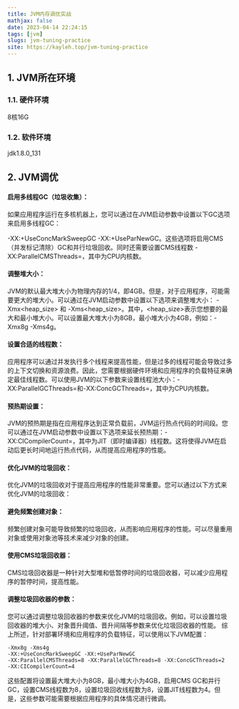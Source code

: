 ```yaml
---
title: JVM内存调优实战
mathjax: false
date: 2023-04-14 22:24:15
tags: [jvm]
slugs: jvm-tuning-practice
site: https://kayleh.top/jvm-tuning-practice
---
```


## 1. JVM所在环境

### 1.1. 硬件环境

8核16G

### 1.2. 软件环境

jdk1.8.0_131

## 2. JVM调优

#### 启用多线程GC（垃圾收集）：

如果应用程序运行在多核机器上，您可以通过在JVM启动参数中设置以下GC选项来启用多线程GC：

-XX:+UseConcMarkSweepGC -XX:+UseParNewGC。这些选项将启用CMS（并发标记清除）GC和并行垃圾回收。同时还需要设置CMS线程数 -XX:ParallelCMSThreads=<n>，其中<n>为CPU内核数。

#### 调整堆大小：

JVM的默认最大堆大小为物理内存的1/4，即4GB。但是，对于应用程序，可能需要更大的堆大小。可以通过在JVM启动参数中设置以下选项来调整堆大小：
-Xmx<heap_size> 和 -Xms<heap_size>。其中，<heap_size>表示您想要的最大和最小堆大小。可以设置最大堆大小为8GB，最小堆大小为4GB，例如：-Xmx8g -Xms4g。

#### 设置合适的线程数：
应用程序可以通过并发执行多个线程来提高性能，但是过多的线程可能会导致过多的上下文切换和资源浪费。因此，您需要根据硬件环境和应用程序的负载特征来确定最佳线程数。可以使用JVM的以下参数来设置线程池大小：-XX:ParallelGCThreads=<n>和-XX:ConcGCThreads=<n>，其中<n>为CPU内核数。

#### 预热期设置：
JVM的预热期是指在应用程序达到正常负载前，JVM运行热点代码的时间段。您可以通过在JVM启动参数中设置以下选项来延长预热期：-XX:CICompilerCount=<n>，其中<n>为JIT（即时编译器）线程数。这将使得JVM在启动后更长时间地运行热点代码，从而提高应用程序的性能。

#### 优化JVM的垃圾回收：

优化JVM的垃圾回收对于提高应用程序的性能非常重要。您可以通过以下方式来优化JVM的垃圾回收：

#### 避免频繁创建对象：

频繁创建对象可能导致频繁的垃圾回收，从而影响应用程序的性能。可以尽量重用对象或使用对象池等技术来减少对象的创建。

#### 使用CMS垃圾回收器：

CMS垃圾回收器是一种针对大型堆和低暂停时间的垃圾回收器，可以减少应用程序的暂停时间，提高性能。

#### 调整垃圾回收器的参数：

您可以通过调整垃圾回收器的参数来优化JVM的垃圾回收。例如，可以设置垃圾回收器的堆大小、对象晋升阈值、晋升间隔等参数来优化垃圾回收器的性能。
综上所述，针对部署环境和应用程序的负载特征，可以使用以下JVM配置：

```properties
-Xmx8g -Xms4g 
-XX:+UseConcMarkSweepGC -XX:+UseParNewGC 
-XX:ParallelCMSThreads=8 -XX:ParallelGCThreads=8 -XX:ConcGCThreads=2 
-XX:CICompilerCount=4 
```

这些配置将设置最大堆大小为8GB，最小堆大小为4GB，启用CMS GC和并行GC，设置CMS线程数为8，设置垃圾回收线程数为8，设置JIT线程数为4。但是，这些参数可能需要根据应用程序的具体情况进行微调。



